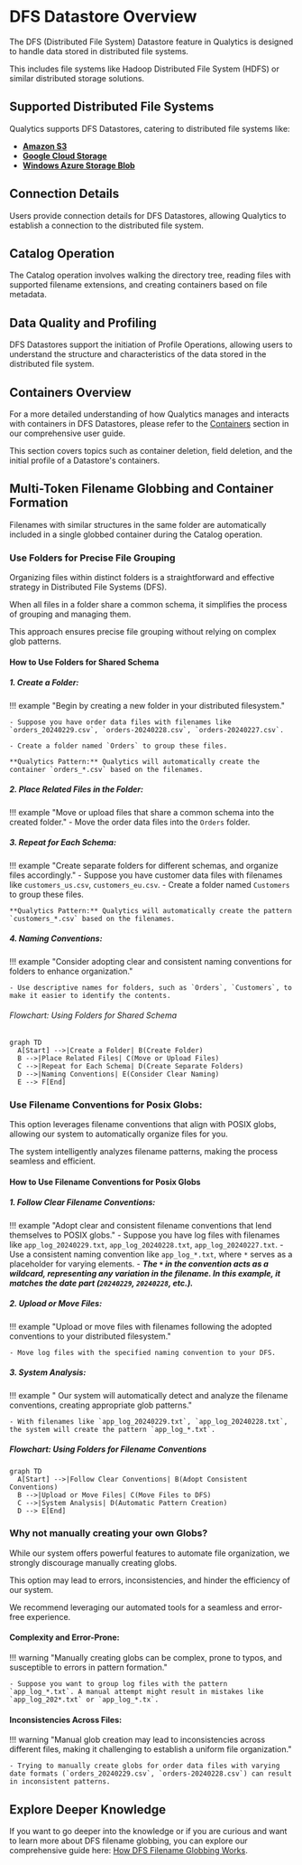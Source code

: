 # DFS Datastore Overview

The DFS (Distributed File System) Datastore feature in Qualytics is designed to handle data stored in distributed file systems. 

This includes file systems like Hadoop Distributed File System (HDFS) or similar distributed storage solutions.

## Supported Distributed File Systems

Qualytics supports DFS Datastores, catering to distributed file systems like:

- [**Amazon S3**](./amazon-s3.md)
- [**Google Cloud Storage**](./google-cloud-storage.md)
- [**Windows Azure Storage Blob**](./azure-datalake-storage.md)

## Connection Details

Users provide connection details for DFS Datastores, allowing Qualytics to establish a connection to the distributed file system.

## Catalog Operation

The Catalog operation involves walking the directory tree, reading files with supported filename extensions, and creating containers based on file metadata.

## Data Quality and Profiling

DFS Datastores support the initiation of Profile Operations, allowing users to understand the structure and characteristics of the data stored in the distributed file system.

## Containers Overview

For a more detailed understanding of how Qualytics manages and interacts with containers in DFS Datastores, please refer to the [Containers](../container/container.md) section in our comprehensive user guide. 

This section covers topics such as container deletion, field deletion, and the initial profile of a Datastore's containers.

## Multi-Token Filename Globbing and Container Formation

Filenames with similar structures in the same folder are automatically included in a single globbed container during the Catalog operation.

### Use Folders for Precise File Grouping

Organizing files within distinct folders is a straightforward and effective strategy in Distributed File Systems (DFS). 

When all files in a folder share a common schema, it simplifies the process of grouping and managing them. 

This approach ensures precise file grouping without relying on complex glob patterns.

#### How to Use Folders for Shared Schema

##### 1. **Create a Folder:**

!!! example "Begin by creating a new folder in your distributed filesystem."

    - Suppose you have order data files with filenames like `orders_20240229.csv`, `orders-20240228.csv`, `orders-20240227.csv`.

    - Create a folder named `Orders` to group these files.

    **Qualytics Pattern:** Qualytics will automatically create the container `orders_*.csv` based on the filenames.

##### 2. **Place Related Files in the Folder:**

!!! example "Move or upload files that share a common schema into the created folder."
     - Move the order data files into the `Orders` folder.

##### 3. **Repeat for Each Schema:**

!!! example "Create separate folders for different schemas, and organize files accordingly."
    - Suppose you have customer data files with filenames like `customers_us.csv`, `customers_eu.csv`.
    - Create a folder named `Customers` to group these files.

    **Qualytics Pattern:** Qualytics will automatically create the pattern `customers_*.csv` based on the filenames.

##### 4. **Naming Conventions:**

!!! example "Consider adopting clear and consistent naming conventions for folders to enhance organization."

    - Use descriptive names for folders, such as `Orders`, `Customers`, to make it easier to identify the contents.

###### Flowchart: Using Folders for Shared Schema

```mermaid
graph TD
  A[Start] -->|Create a Folder| B(Create Folder)
  B -->|Place Related Files| C(Move or Upload Files)
  C -->|Repeat for Each Schema| D(Create Separate Folders)
  D -->|Naming Conventions| E(Consider Clear Naming)
  E --> F[End]
```

### Use Filename Conventions for Posix Globs:

This option leverages filename conventions that align with POSIX globs, allowing our system to automatically organize files for you. 

The system intelligently analyzes filename patterns, making the process seamless and efficient.

#### How to Use Filename Conventions for Posix Globs

##### 1. **Follow Clear Filename Conventions:**

!!! example "Adopt clear and consistent filename conventions that lend themselves to POSIX globs."
    - Suppose you have log files with filenames like `app_log_20240229.txt`, `app_log_20240228.txt`, `app_log_20240227.txt`.
    - Use a consistent naming convention like `app_log_*.txt`, where `*` serves as a placeholder for varying elements.
    - _**The `*` in the convention acts as a wildcard, representing any variation in the filename. In this example, it matches the date part (`20240229`, `20240228`, etc.).**_

##### 2. **Upload or Move Files:**

!!! example "Upload or move files with filenames following the adopted conventions to your distributed filesystem."

    - Move log files with the specified naming convention to your DFS.

##### 3. **System Analysis:**

!!! example " Our system will automatically detect and analyze the filename conventions, creating appropriate glob patterns."

    - With filenames like `app_log_20240229.txt`, `app_log_20240228.txt`, the system will create the pattern `app_log_*.txt`.

##### Flowchart: Using Folders for Filename Conventions

```mermaid
graph TD
  A[Start] -->|Follow Clear Conventions| B(Adopt Consistent Conventions)
  B -->|Upload or Move Files| C(Move Files to DFS)
  C -->|System Analysis| D(Automatic Pattern Creation)
  D --> E[End]
```

### Why not manually creating your own Globs?

While our system offers powerful features to automate file organization, we strongly discourage manually creating globs. 

This option may lead to errors, inconsistencies, and hinder the efficiency of our system. 

We recommend leveraging our automated tools for a seamless and error-free experience.

#### Complexity and Error-Prone:

!!! warning "Manually creating globs can be complex, prone to typos, and susceptible to errors in pattern formation."

    - Suppose you want to group log files with the pattern `app_log_*.txt`. A manual attempt might result in mistakes like `app_log_202*.txt` or `app_log_*.tx`.


#### Inconsistencies Across Files:

!!! warning "Manual glob creation may lead to inconsistencies across different files, making it challenging to establish a uniform file organization."

    - Trying to manually create globs for order data files with varying date formats (`orders_20240229.csv`, `orders-20240228.csv`) can result in inconsistent patterns.

## Explore Deeper Knowledge

If you want to go deeper into the knowledge or if you are curious and want to learn more about DFS filename globbing, you can explore our comprehensive guide here: [How DFS Filename Globbing Works](../dfs-globbing/how-dfs-filename-globbing-works.md).
